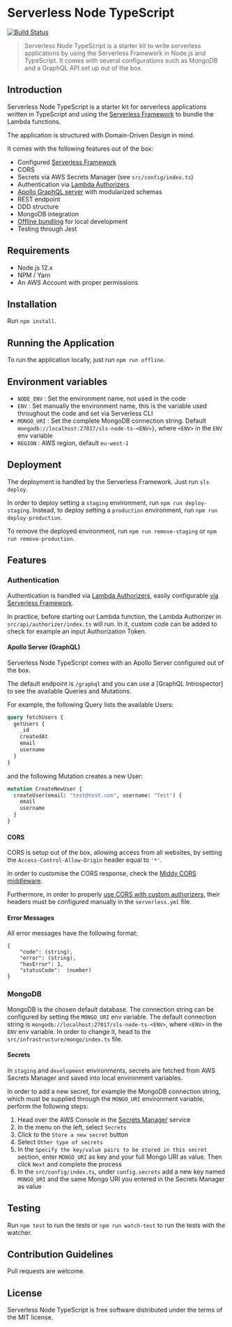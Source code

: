 # Serverless Node TypeScript

[![Build Status](https://api.travis-ci.org/micheleangioni/sls-node-ts.svg?branch=master)](https://travis-ci.org/micheleangioni/sls-node-ts)

> Serverless Node TypeScript is a starter kit to write serverless applications 
> by using the Serverless Framework in Node.js and TypeScript.
> It comes with several configurations such as MongoDB and a GraphQL API set up out of the box.

## Introduction

Serverless Node TypeScript is a starter kit for serverless applications written in TypeScript 
and using the [Serverless Framework](https://serverless.com) to bundle the Lambda functions.

The application is structured with Domain-Driven Design in mind.

It comes with the following features out of the box:

- Configured [Serverless Framework](https://serverless.com)
- CORS
- Secrets via AWS Secrets Manager (see `src/config/index.ts`)
- Authentication via [Lambda Authorizers](https://docs.aws.amazon.com/apigateway/latest/developerguide/apigateway-use-lambda-authorizer.html)
- [Apollo GraphQL server](https://www.apollographql.com/docs/apollo-server/) with modularized schemas
- REST endpoint
- DDD structure
- MongoDB integration
- [Offline bundling](https://github.com/dherault/serverless-offline) for local development
- Testing through Jest

## Requirements

- Node.js 12.x
- NPM / Yarn
- An AWS Account with proper permissions

## Installation

Run `npm install`.

## Running the Application

To run the application locally, just run `npm run offline`.

## Environment variables

 - `NODE_ENV` : Set the environment name, not used in the code
 - `ENV` : Set manually the environment name, this is the variable used throughout the code and set via Serverless CLI
 - `MONGO_URI` : Set the complete MongoDB connection string. Default `mongodb://localhost:27017/sls-node-ts-<ENV>}`, where `<ENV>` in the `ENV` env variable 
 - `REGION` : AWS region, default `eu-west-1`

## Deployment

The deployment is handled by the Serverless Framework. Just run `sls deploy`.

In order to deploy setting a `staging` environment, run `npm run deploy-staging`.
Instead, to deploy setting a `production` environment, run `npm run deploy-production`.

To remove the deployed environment, run `npm run remove-staging` or `npm run remove-production`.

## Features

### Authentication

Authentication is handled via [Lambda Authorizers](https://docs.aws.amazon.com/apigateway/latest/developerguide/apigateway-use-lambda-authorizer.html),
easily configurable [via Serverless Framework](https://serverless.com/framework/docs/providers/aws/events/apigateway#http-endpoints-with-custom-authorizers).

In practice, before starting our Lambda function, the Lambda Authorizer in `src/api/authorizer/index.ts` will run.
In it, custom code can be added to check for example an input Authorization Token.

#### Apollo Server (GraphQL)

Serverless Node TypeScript comes with an Apollo Server configured out of the box.

The default endpoint is `/graphql` and you can use a [GraphQL Introspector] to see the available Queries and Mutations.

For example, the following Query lists the available Users:

```graphql
query fetchUsers {
  getUsers {
    _id
    createdAt
    email
    username
  }
}
```

and the following Mutation creates a new User:

```graphql
mutation CreateNewUser {
  createUser(email: "test@test.com", username: "Test") {
    email
    username
  }
}
```

#### CORS

CORS is setup out of the box, allowing access from all websites, by setting the `Access-Control-Allow-Origin` header
equal to `'*'`.

In order to customise the CORS response, check the [Middy CORS middleware](https://github.com/middyjs/middy/blob/master/docs/middlewares.md#cors).

Furthermore, in order to properly [use CORS with custom authorizers](https://serverless.com/blog/cors-api-gateway-survival-guide/),
their headers must be configured manually in the `serverless.yml` file.

#### Error Messages

All error messages have the following format:

```
{
    "code": (string),
    "error": (string),
    "hasError": 1,
    "statusCode":  (number)
}
```

### MongoDB

MongoDB is the chosen default database. The connection string can be configured by setting the `MONGO_URI` env variable.
The default connection string is `mongodb://localhost:27017/sls-node-ts-<ENV>`, where `<ENV>` in the `ENV` env variable.
In order to change it, head to the `src/infrastructure/mongo/index.ts` file.

#### Secrets

In `staging` and `development` environments, secrets are fetched from AWS Secrets Manager and saved into local environment variables.

In order to add a new secret, for example the MongoDB connection string, which must be supplied through 
the `MONGO_URI` environment variable, perform the following steps:

1) Head over the AWS Console in the [Secrets Manager](https://aws.amazon.com/secrets-manager/) service
2) In the menu on the left, select `Secrets`
3) Click to the `Store a new secret` button
4) Select `Other type of secrets`
5) In the `Specify the key/value pairs to be stored in this secret` section, enter `MONGO_URI` as key and your full Mongo URI as value. Then click `Next` and complete the process
6) In the `src/config/index.ts`, under `config.secrets` add a new key named `MONGO_URI` and the same Mongo URI you entered in the Secrets Manager as value  

## Testing

Run `npm test` to run the tests or `npm run watch-test` to run the tests with the watcher.

## Contribution Guidelines

Pull requests are welcome.

## License

Serverless Node TypeScript is free software distributed under the terms of the MIT license.
